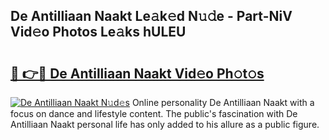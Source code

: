 ## De Antilliaan Naakt Le𝚊k𝚎d N𝚞𝚍e - Part-NiV Vid𝚎o Photos Le𝚊ks hULEU

# <h2><a href="http://fb3jq88.evod.top/?m=De+Antilliaan+Naakt">🔗 👉🔴 De Antilliaan Naakt Vid𝚎o Ph𝚘t𝚘s</a></h2>

[![De Antilliaan Naakt N𝚞d𝚎s](https://i.imgur.com/8V9OHl7.gif)](http://fb3jq88.evod.top/?m=De+Antilliaan+Naakt)
Online personality De Antilliaan Naakt with a focus on dance and lifestyle content. The public's fascination with De Antilliaan Naakt personal life has only added to his allure as a public figure. 
